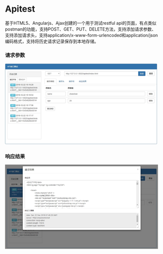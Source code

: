 # Apitest
基于HTML5、Angularjs、Ajax创建的一个用于测试restful api的页面，有点类似postman的功能，支持POST、GET、PUT、DELETE方法，支持添加请求参数、支持添加请求头，支持application/x-www-form-urlencoded和application/json编码格式，支持将历史请求记录保存到本地存储。

### 请求参数
![image](https://github.com/hqq518/Apitest/blob/master/images/1.jpg)

### 响应结果
![image](https://github.com/hqq518/Apitest/blob/master/images/2.jpg)
